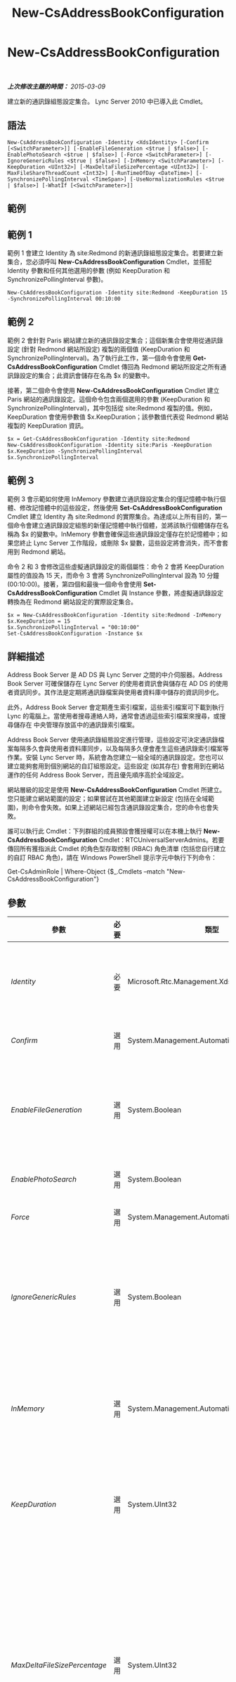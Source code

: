 ﻿---
title: New-CsAddressBookConfiguration
TOCTitle: New-CsAddressBookConfiguration
ms:assetid: 5a92a2b0-c46e-44e3-b07c-fc9ff0d33b2b
ms:mtpsurl: https://technet.microsoft.com/zh-tw/library/Gg398395(v=OCS.15)
ms:contentKeyID: 49291020
ms.date: 08/10/2015
mtps_version: v=OCS.15
ms.translationtype: HT
---

# New-CsAddressBookConfiguration

 

_**上次修改主題的時間：** 2015-03-09_

建立新的通訊錄組態設定集合。 Lync Server 2010 中已導入此 Cmdlet。

## 語法

    New-CsAddressBookConfiguration -Identity <XdsIdentity> [-Confirm [<SwitchParameter>]] [-EnableFileGeneration <$true | $false>] [-EnablePhotoSearch <$true | $false>] [-Force <SwitchParameter>] [-IgnoreGenericRules <$true | $false>] [-InMemory <SwitchParameter>] [-KeepDuration <UInt32>] [-MaxDeltaFileSizePercentage <UInt32>] [-MaxFileShareThreadCount <Int32>] [-RunTimeOfDay <DateTime>] [-SynchronizePollingInterval <TimeSpan>] [-UseNormalizationRules <$true | $false>] [-WhatIf [<SwitchParameter>]]

## 範例

## 範例 1

範例 1 會建立 Identity 為 site:Redmond 的新通訊錄組態設定集合。若要建立新集合，您必須呼叫 **New-CsAddressBookConfiguration** Cmdlet，並搭配 Identity 參數和任何其他選用的參數 (例如 KeepDuration 和 SynchronizePollingInterval 參數)。

    New-CsAddressBookConfiguration -Identity site:Redmond -KeepDuration 15 -SynchronizePollingInterval 00:10:00

## 範例 2

範例 2 會針對 Paris 網站建立新的通訊錄設定集合；這個新集合會使用從通訊錄設定 (針對 Redmond 網站所設定) 複製的兩個值 (KeepDuration 和 SynchronizePollingInterval)。為了執行此工作，第一個命令會使用 **Get-CsAddressBookConfiguration** Cmdlet 傳回為 Redmond 網站所設定之所有通訊錄設定的集合；此資訊會儲存在名為 $x 的變數中。

接著，第二個命令會使用 **New-CsAddressBookConfiguration** Cmdlet 建立 Paris 網站的通訊錄設定。這個命令包含兩個選用的參數 (KeepDuration 和 SynchronizePollingInterval)，其中包括從 site:Redmond 複製的值。例如，KeepDuration 會使用參數值 $x.KeepDuration；該參數值代表從 Redmond 網站複製的 KeepDuration 資訊。

    $x = Get-CsAddressBookConfiguration -Identity site:Redmond
    New-CsAddressBookConfiguration -Identity site:Paris -KeepDuration $x.KeepDuration -SynchronizePollingInterval $x.SynchronizePollingInterval

## 範例 3

範例 3 會示範如何使用 InMemory 參數建立通訊錄設定集合的僅記憶體中執行個體、修改記憶體中的這些設定，然後使用 **Set-CsAddressBookConfiguration** Cmdlet 建立 Identity 為 site:Redmond 的實際集合。為達成以上所有目的，第一個命令會建立通訊錄設定組態的新僅記憶體中執行個體，並將該執行個體儲存在名稱為 $x 的變數中。InMemory 參數會確保這些通訊錄設定僅存在於記憶體中；如果您終止 Lync Server 工作階段，或刪除 $x 變數，這些設定將會消失，而不會套用到 Redmond 網站。

命令 2 和 3 會修改這些虛擬通訊錄設定的兩個屬性：命令 2 會將 KeepDuration 屬性的值設為 15 天，而命令 3 會將 SynchronizePollingInterval 設為 10 分鐘 (00:10:00)。接著，第四個和最後一個命令會使用 **Set-CsAddressBookConfiguration** Cmdlet 與 Instance 參數，將虛擬通訊錄設定轉換為在 Redmond 網站設定的實際設定集合。

    $x = New-CsAddressBookConfiguration -Identity site:Redmond -InMemory
    $x.KeepDuration = 15
    $x.SynchronizePollingInterval = "00:10:00"
    Set-CsAddressBookConfiguration -Instance $x

## 詳細描述

Address Book Server 是 AD DS 與 Lync Server 之間的中介伺服器。Address Book Server 可確保儲存在 Lync Server 的使用者資訊會與儲存在 AD DS 的使用者資訊同步。其作法是定期將通訊錄檔案與使用者資料庫中儲存的資訊同步化。

此外，Address Book Server 會定期產生索引檔案，這些索引檔案可下載到執行 Lync 的電腦上。當使用者搜尋連絡人時，通常會透過這些索引檔案來搜尋，或搜尋儲存在 中央管理存放區中的通訊錄索引檔案。

Address Book Server 使用通訊錄組態設定進行管理，這些設定可決定通訊錄檔案每隔多久會與使用者資料庫同步，以及每隔多久便會產生這些通訊錄索引檔案等作業。安裝 Lync Server 時，系統會為您建立一組全域的通訊錄設定。您也可以建立能夠套用到個別網站的自訂組態設定。這些設定 (如其存在) 會套用到在網站運作的任何 Address Book Server，而且優先順序高於全域設定。

網站層級的設定是使用 **New-CsAddressBookConfiguration** Cmdlet 所建立。您只能建立網站範圍的設定；如果嘗試在其他範圍建立新設定 (包括在全域範圍)，則命令會失敗。如果上述網站已經包含通訊錄設定集合，您的命令也會失敗。

誰可以執行此 Cmdlet：下列群組的成員預設會獲授權可以在本機上執行 **New-CsAddressBookConfiguration** Cmdlet：RTCUniversalServerAdmins。若要傳回所有獲指派此 Cmdlet 的角色型存取控制 (RBAC) 角色清單 (包括您自行建立的自訂 RBAC 角色)，請在 Windows PowerShell 提示字元中執行下列命令：

Get-CsAdminRole | Where-Object {$\_.Cmdlets –match "New-CsAddressBookConfiguration"}

## 參數


<table>
<colgroup>
<col style="width: 25%" />
<col style="width: 25%" />
<col style="width: 25%" />
<col style="width: 25%" />
</colgroup>
<thead>
<tr class="header">
<th>參數</th>
<th>必要</th>
<th>類型</th>
<th>說明</th>
</tr>
</thead>
<tbody>
<tr class="odd">
<td><p><em>Identity</em></p></td>
<td><p>必要</p></td>
<td><p>Microsoft.Rtc.Management.Xds.XdsIdentity</p></td>
<td><p>要指派給新的通訊錄設定集合的唯一識別碼。由於您只能在網站範圍建立新集合，因此，Identity 一律是首碼 &quot;site:&quot;，後面緊接著網站名稱，例如 &quot;site:Redmond&quot;。</p></td>
</tr>
<tr class="even">
<td><p><em>Confirm</em></p></td>
<td><p>選用</p></td>
<td><p>System.Management.Automation.SwitchParameter</p></td>
<td><p>在執行命令前先提示確認。</p></td>
</tr>
<tr class="odd">
<td><p><em>EnableFileGeneration</em></p></td>
<td><p>選用</p></td>
<td><p>System.Boolean</p></td>
<td><p>設為 True (預設值) 時，Address Book Server 會產生用戶端可以下載的通訊錄索引檔案。設為 False 時，不會產生這些索引檔案。這表示用戶端應用程式在搜尋連絡人時，必須使用 通訊錄 Web 查詢服務。</p></td>
</tr>
<tr class="even">
<td><p><em>EnablePhotoSearch</em></p></td>
<td><p>選用</p></td>
<td><p>System.Boolean</p></td>
<td><p>若設為 True，搜尋結果中就會顯示使用者相片。</p></td>
</tr>
<tr class="odd">
<td><p><em>Force</em></p></td>
<td><p>選用</p></td>
<td><p>System.Management.Automation.SwitchParameter</p></td>
<td><p>隱藏執行命令時可能發生的非嚴重錯誤訊息。</p></td>
</tr>
<tr class="even">
<td><p><em>IgnoreGenericRules</em></p></td>
<td><p>選用</p></td>
<td><p>System.Boolean</p></td>
<td><p>表示 Address Book Server 是否會忽略剖析電話號碼時所使用的一般正規化規則。一般規則就是 Lync Server 內建的規則。這些規則不能變更；但是，藉由將此屬性的值設為 True，即可指示您的 Address Book Server 忽略這些規則，改使用您自己建立的自訂規則。預設值為 False。</p></td>
</tr>
<tr class="odd">
<td><p><em>InMemory</em></p></td>
<td><p>選用</p></td>
<td><p>System.Management.Automation.SwitchParameter</p></td>
<td><p>建立物件參照但不實際將該物件認可為永久變更。如果您會將這個利用此參數呼叫之 Cmdlet 的輸出指派給變數，可以變更物件參照的屬性，然後呼叫與此 Cmdlet 配對的 Set- Cmdlet，認可這些變更。</p></td>
</tr>
<tr class="even">
<td><p><em>KeepDuration</em></p></td>
<td><p>選用</p></td>
<td><p>System.UInt32</p></td>
<td><p>指定 Address Book Server 將保留變更檔案的時間長度 (天數)。早於 KeepDuration 屬性值的變更檔案將被刪除。KeepDuration 可以設為 1 和 90 (含) 之間的任何整數值。預設值是 30 天。</p></td>
</tr>
<tr class="odd">
<td><p><em>MaxDeltaFileSizePercentage</em></p></td>
<td><p>選用</p></td>
<td><p>System.UInt32</p></td>
<td><p>變更 Active Directory (例如，針對 Lync Server 啟用的新使用者) 時，Address Book Server 通常會在「Delta 檔案」中記錄這些變更，這個檔案僅包含更新的資訊；接著， Lync 可以下載 Delta 檔案，而不是完整的通訊錄檔案。MaxDeltaFileSizePercentage 屬性會決定 Delta 檔案在併入完整的通訊錄檔案之前，可以取得的大小。根據預設，在產生新的通訊錄檔案之前，Delta 檔案的大小可以是完整通訊錄檔案的 20%。到時候 Lync 用戶端將會下載完整檔案而不是 Delta 檔案。</p>
<p>MaxDeltaFileSizePercentage 必須輸入為百分比值，從 1 到 100 (含)。</p></td>
</tr>
<tr class="even">
<td><p><em>MaxFileShareThreadCount</em></p></td>
<td><p>選用</p></td>
<td><p>System.Int32</p></td>
<td><p>指定無法存取服務檔案共用時 Address Book Server 可以使用的系統資源數量上限。預設值為 300。</p></td>
</tr>
<tr class="odd">
<td><p><em>RunTimeOfDay</em></p></td>
<td><p>選用</p></td>
<td><p>System.DateTime</p></td>
<td><p>表示一天中伺服器產生新通訊錄檔案的時間。RunTimeOfDay 屬性使用 24 小時制的時間 (hours:minutes:seconds)，00:00:00 代表午夜，23:59:00 代表 11:59 PM。</p>
<p>預設值是 01:30:00 (1:30 A.M.)。</p></td>
</tr>
<tr class="even">
<td><p><em>SynchronizePollingInterval</em></p></td>
<td><p>選用</p></td>
<td><p>System.TimeSpan</p></td>
<td><p>表示 Address Book Server 將其資訊與 使用者資料庫中儲存之資訊進行同步的頻率。SynchronizePollingInterval 可設為介於 5 秒 (00:00:05) 到 3 小時 (03:00:00) 之間的任何值。預設值為 5 分鐘 (00:05:00)。</p></td>
</tr>
<tr class="odd">
<td><p><em>UseNormalizationRules</em></p></td>
<td><p>選用</p></td>
<td><p>System.Boolean</p></td>
<td><p>表示擷取電話號碼時，Address Book Server 是否應該使用電話的正規化規則。如果設為 False，將擷取電話號碼原本的格式，交由用戶端應用程式決定在顯示這些號碼時是否要套用正規化規則。</p>
<p>預設值為 True。</p></td>
</tr>
<tr class="even">
<td><p><em>WhatIf</em></p></td>
<td><p>選用</p></td>
<td><p>System.Management.Automation.SwitchParameter</p></td>
<td><p>說明執行命令時若不實際執行命令的後果。</p></td>
</tr>
</tbody>
</table>


## 輸入類型

無。**New-CsAddressBookConfiguration** Cmdlet 不接受管線傳送的輸入。

## 傳回類型

建立 Microsoft.Rtc.Management.WritableConfig.Settings.AddressBook.AddressBookSettings 物件的執行個體。

## 請參閱

#### 其他資源

[Get-CsAddressBookConfiguration](get-csaddressbookconfiguration.md)  
[Remove-CsAddressBookConfiguration](remove-csaddressbookconfiguration.md)  
[Set-CsAddressBookConfiguration](set-csaddressbookconfiguration.md)

